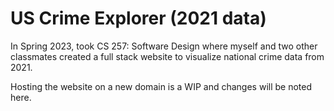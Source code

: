 # US Crime Explorer (2021 data)

In Spring 2023, took CS 257: Software Design where myself and two other classmates created a full stack website to visualize national crime data from 2021.

Hosting the website on a new domain is a WIP and changes will be noted here.
